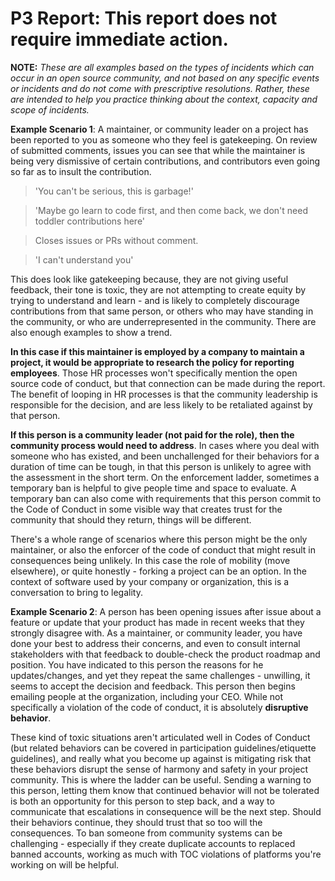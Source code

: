# P3 Report: This report does not require immediate action.

**NOTE:** *These are all examples based on the types of incidents which can occur in an open source community, and not based on any specific events or incidents and do not come with prescriptive resolutions. Rather, these are intended to help you practice thinking about the context, capacity and scope of incidents.*

**Example Scenario 1**: A maintainer, or community leader on a project has been reported to you as someone who they feel is gatekeeping. On review of submitted comments, issues you can see that while the maintainer is being very dismissive of certain contributions, and contributors even going so far as to insult the contribution.

> 'You can't be serious, this is garbage!'

> 'Maybe go learn to code first, and then come back, we don't need toddler contributions here'

>  Closes issues or PRs without comment.

> 'I can't understand you'

This does look like gatekeeping because, they are not giving useful feedback, their tone is toxic, they are not attempting to create equity by trying to understand and learn -  and is likely to completely discourage contributions from that same person, or others who may have standing in the community, or who are underrepresented in the community.  There are also enough examples to show a trend.

**In this case if this maintainer is employed by a company to maintain a project, it would be appropriate to research the policy for reporting employees**.  Those HR processes won't specifically mention the open source code of conduct, but that connection can be made during the report.  The benefit of looping in HR processes is that the community leadership is  responsible for the decision, and are less likely to be retaliated against by that person.

**If this person is a community leader (not paid for the role), then the community process would need to address**.  In cases where you deal with someone who has existed, and been unchallenged for their behaviors for a duration of time can be tough, in that this person is unlikely to agree with the assessment in the short term.  On the enforcement ladder, sometimes a temporary ban is helpful to give people time and space to evaluate.  A temporary ban can also come with requirements that this person commit to the Code of Conduct in some visible way that creates trust for the community that should they return, things will be different. 

There's a whole range of scenarios where this person might be the only maintainer, or also the enforcer of the code of conduct that might result in consequences being unlikely. In this case the role of mobility (move elsewhere), or quite honestly - forking a project can be an option. In the context of software used by your company or organization, this is a conversation to bring to legality.

**Example Scenario 2**: A person has been opening issues after issue about a feature or update that your product has made in recent weeks that they strongly disagree with. As a maintainer, or community leader, you have done your best to address their concerns, and even to consult internal stakeholders with that feedback to double-check the product roadmap and position.  You have indicated to this person the reasons for he updates/changes, and yet they repeat the same challenges - unwilling, it seems to accept the decision and feedback.  This person then begins emailing people at the organization, including your CEO. While not specifically a violation of the code of conduct, it is absolutely **disruptive behavior**.

These kind of toxic situations aren't articulated well in Codes of Conduct (but related behaviors can be covered in participation guidelines/etiquette guidelines), and really what you become up against is mitigating risk that these behaviors disrupt the sense of harmony and safety in your project community.  This is where the ladder can be useful.  Sending a warning to this person, letting them know that continued behavior will not be tolerated is both an opportunity for this person to step back, and a way to communicate that escalations in consequence will be the next step. Should their behaviors continue, they should trust that so too will the consequences.  To ban someone from community systems can be challenging - especially if they create duplicate accounts to replaced banned accounts, working as much with TOC violations of platforms you're working on will be helpful.

